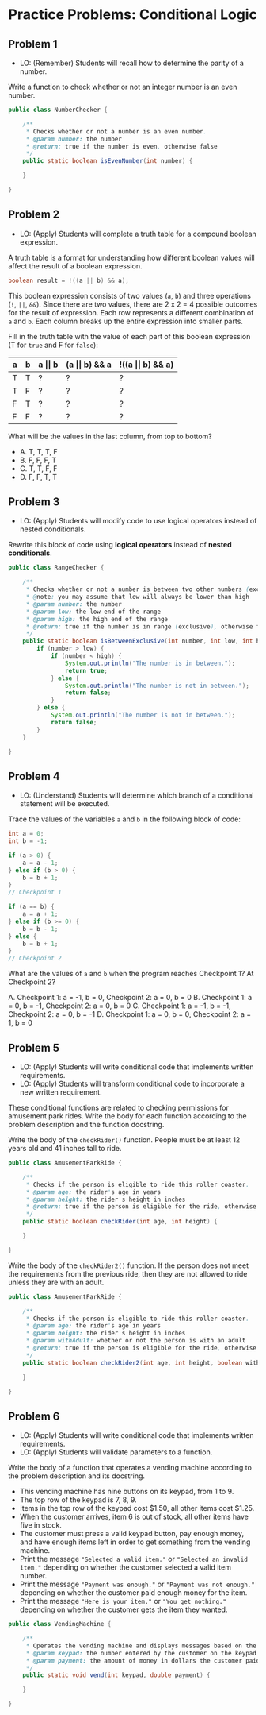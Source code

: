 # Practice Problems: Conditional Logic

## Problem 1

- LO: (Remember) Students will recall how to determine the parity of a number.

Write a function to check whether or not an integer number is an even number.

```java
public class NumberChecker {

    /**
     * Checks whether or not a number is an even number.
     * @param number: the number
     * @return: true if the number is even, otherwise false
     */
    public static boolean isEvenNumber(int number) {

    }

}
```

## Problem 2

- LO: (Apply) Students will complete a truth table for a compound boolean expression.

A truth table is a format for understanding how different boolean values will affect the result of a boolean expression.

```java
boolean result = !((a || b) && a);
```

This boolean expression consists of two values (`a`, `b`) and three operations (`!`, `||`, `&&`). Since there are two values, there are 2 x 2 = 4 possible outcomes for the result of expression. Each row represents a different combination of `a` and `b`. Each column breaks up the entire expression into smaller parts.

Fill in the truth table with the value of each part of this boolean expression (T for `true` and F for `false`):

| a | b | a \|\| b | (a \|\| b) && a | !((a \|\| b) && a) |
|---|---|----------|-----------------|--------------------|
| T | T | ?        | ?               | ?                  |
| T | F | ?        | ?               | ?                  |
| F | T | ?        | ?               | ?                  |
| F | F | ?        | ?               | ?                  |

What will be the values in the last column, from top to bottom?

- A. T, T, T, F
- B. F, F, F, T
- C. T, T, F, F
- D. F, F, T, T

## Problem 3

- LO: (Apply) Students will modify code to use logical operators instead of nested conditionals.

Rewrite this block of code using **logical operators** instead of **nested conditionals**.

```java
public class RangeChecker {

    /**
     * Checks whether or not a number is between two other numbers (exclusive)
     * @note: you may assume that low will always be lower than high
     * @param number: the number
     * @param low: the low end of the range
     * @param high: the high end of the range
     * @return: true if the number is in range (exclusive), otherwise false
     */
    public static boolean isBetweenExclusive(int number, int low, int high) {
        if (number > low) {
            if (number < high) {
                System.out.println("The number is in between.");
                return true;
            } else {
                System.out.println("The number is not in between.");
                return false;
            }
        } else {
            System.out.println("The number is not in between.");
            return false;   
        }
    }

}
```

## Problem 4

- LO: (Understand) Students will determine which branch of a conditional statement will be executed.

Trace the values of the variables `a` and `b` in the following block of code:

```java
int a = 0;
int b = -1;

if (a > 0) {
    a = a - 1;
} else if (b > 0) {
    b = b + 1;
}
// Checkpoint 1

if (a == b) {
    a = a + 1;
} else if (b >= 0) {
    b = b - 1;
} else {
    b = b + 1;
}
// Checkpoint 2
```

What are the values of `a` and `b` when the program reaches Checkpoint 1? At Checkpoint 2?

A. Checkpoint 1: a = -1, b = 0, Checkpoint 2: a = 0, b = 0
B. Checkpoint 1: a = 0, b = -1, Checkpoint 2: a = 0, b = 0
C. Checkpoint 1: a = -1, b = -1, Checkpoint 2: a = 0, b = -1
D. Checkpoint 1: a = 0, b = 0, Checkpoint 2: a = 1, b = 0

## Problem 5

- LO: (Apply) Students will write conditional code that implements written requirements.
- LO: (Apply) Students will transform conditional code to incorporate a new written requirement.

These conditional functions are related to checking permissions for amusement park rides. Write the body for each function according to the problem description and the function docstring.

Write the body of the `checkRider()` function. People must be at least 12 years old and 41 inches tall to ride.

```java
public class AmusementParkRide {

    /**
     * Checks if the person is eligible to ride this roller coaster.
     * @param age: the rider's age in years
     * @param height: the rider's height in inches
     * @return: true if the person is eligible for the ride, otherwise false
     */
    public static boolean checkRider(int age, int height) {

    }

}
```

Write the body of the `checkRider2()` function. If the person does not meet the requirements from the previous ride, then they are not allowed to ride unless they are with an adult.

```java
public class AmusementParkRide {

    /**
     * Checks if the person is eligible to ride this roller coaster.
     * @param age: the rider's age in years
     * @param height: the rider's height in inches
     * @param withAdult: whether or not the person is with an adult
     * @return: true if the person is eligible for the ride, otherwise false
     */
    public static boolean checkRider2(int age, int height, boolean withAdult) {

    }

}
```

## Problem 6

- LO: (Apply) Students will write conditional code that implements written requirements.
- LO: (Apply) Students will validate parameters to a function.

Write the body of a function that operates a vending machine according to the problem description and its docstring.

- This vending machine has nine buttons on its keypad, from 1 to 9.
- The top row of the keypad is 7, 8, 9.
- Items in the top row of the keypad cost $1.50, all other items cost $1.25.
- When the customer arrives, item 6 is out of stock, all other items have five in stock.
- The customer must press a valid keypad button, pay enough money, and have enough items left in order to get something from the vending machine.
- Print the message `"Selected a valid item."` or `"Selected an invalid item."` depending on whether the customer selected a valid item number.
- Print the message `"Payment was enough."` or `"Payment was not enough."` depending on whether the customer paid enough money for the item.
- Print the message `"Here is your item."` or `"You get nothing."` depending on whether the customer gets the item they wanted.

```java
public class VendingMachine {

    /**
     * Operates the vending machine and displays messages based on the outcomes.
     * @param keypad: the number entered by the customer on the keypad
     * @param payment: the amount of money in dollars the customer paid
     */
    public static void vend(int keypad, double payment) {

    }

}
```
